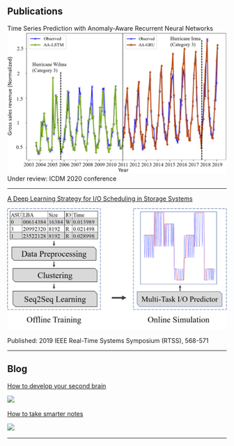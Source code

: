 ## Publications

Time Series Prediction with Anomaly-Aware Recurrent Neural Networks
<img src="images/Hurricane.PNG?raw=true"/>
Under review: ICDM 2020 conference


---

[A Deep Learning Strategy for I/O Scheduling in Storage Systems](https://ieeexplore.ieee.org/abstract/document/9052144)

<img src="images/io.png?raw=true"/>

Published: 2019 IEEE Real-Time Systems Symposium (RTSS), 568-571	

---

## Blog

[How to develop your second brain](/Blog/secondbrain)

![](https://images.unsplash.com/photo-1573511860302-28c524319d2a?ixlib=rb-1.2.1&ixid=eyJhcHBfaWQiOjEyMDd9&auto=format&fit=crop&w=1350&q=80)

[How to take smarter notes](/Blog/smarternotes)

![](https://images.unsplash.com/photo-1539045230092-f8c7e0d1b4b9?ixlib=rb-1.2.1&auto=format&fit=crop&w=1350&q=80)


---

